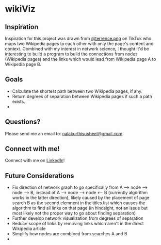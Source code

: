 # wikiViz

##  Inspiration 
Inspiration for this project was drawn from [@terrence.png](https://www.tiktok.com/@terrence.png) on TikTok who maps two Wikipedia pages to each other with only the page's content and context. Combined with my interest in network science, I thought it'd be interesting to build a program to build the connections from nodes (Wikipedia pages) and the links which would lead from Wikipedia page A to Wikipedia page B. 

##  Goals
- Calculate the shortest path between two Wikipedia pages, if any. 
- Return degrees of separation between Wikipedia pages if such a path exists.
- 

##  Questions?
Please send me an email to: palakurthisusheel@gmail.com

##  Connect with me!
Connect with me on [LinkedIn](https://www.linkedin.com/in/psusheel/)!

##  Future Considerations
- Fix direction of network graph to go specifically from A --> node --> node --> B, instead of A --> node --> node <-- B (currently algorithm works in the latter direction), likely caused by the placement of page search B as the second elemnent in the titles list which causes the algorithm to find all links on that page (in hindsight, not an issue but most likely not the proper way to go about finding separation)
- Further develop network visualization from degrees of separation
- Reduce scope of links by removing links which aren't in the direct Wikipedia article
- Simplify how nodes are combined from searches A and B
- 
